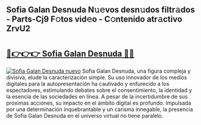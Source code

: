 ## Sofia Galan Desnuda N𝚞𝚎vos desn𝚞dos filtr𝚊dos - Parts-Cj9 F𝚘tos vid𝚎o - C𝚘ntenido atr𝚊ctivo ZrvU2

# <h2><a href="http://mbb92j.tromn.icu/?c=Sofia+Galan+Desnuda">🔗👉👉👉 Sofia Galan Desnuda 🔗🔗</a></h2>

[![Sofia Galan Desnuda nuevo](https://i.imgur.com/pEAQMta.gif)](http://mbb92j.tromn.icu/?c=Sofia+Galan+Desnuda)
Sofia Galan Desnuda, una figura compleja y divisiva, elude la caracterización simple. Su uso innovador de los medios digitales para la autopresentación ha cautivado y enfurecido a los espectadores, estimulando debates sobre el consentimiento, la identidad y la esencia de las sociedades en línea. A pesar de la incertidumbre de sus próximas acciones, su impacto en el ámbito digital es profundo. Impulsada por una determinación inquebrantable y un carisma innegable, la presencia de Sofia Galan Desnuda en el universo virtual no tiene paralelo.
